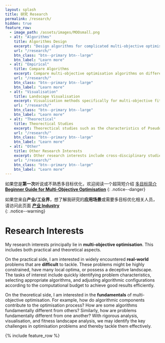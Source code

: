 ```yaml
---
layout: splash
title: 研究 Research 
permalink: /research/
hidden: true
feature_row:
  - image_path: /assets/images/MOOsmall.png
  - alt: "Algorithms"
    title: Algorithms Design
    excerpt: "Design algorithms for complicated multi-objective optimisation problems which are either discrete or having a rugged fitness landscape."
    url: "/research/"
    btn_class: "btn--primary btn--large"
    btn_label: "Learn more"
  - alt: "Empirical"
    title: Compare Algorithms
    excerpt: Compare multi-objective optimisation algorithms on different problems, studying when and why to choose some algorithms on different problem classes.
    url: "/research/"
    btn_class: "btn--primary btn--large"
    btn_label: "Learn more"
  - alt: "Visualisation"
    title: Landscape Visualisation
    excerpt: Visualisation methods specifically for multi-objective fitness landscape, to provide intuitive ideas about the optimisation problems. 
    url: "/research/"
    btn_class: "btn--primary btn--large"
    btn_label: "Learn more"
  - alt: "Theorectical"
    title: Theorectical Studies
    excerpt: Theorectical studies such as the characteristics of Pseudo boolean problems in rigorous runtime analysis.
    url: "/research/"
    btn_class: "btn--primary btn--large"
    btn_label: "Learn more"
  - alt: "Other"
    title: Other Research Interests
    excerpt: Other research interests include cross-disciplinary studies of artificial life models and STSE, as well as multi-objective procedural content generation.
    url: "/research/"
    btn_class: "btn--primary btn--large"
    btn_label: "Learn more"
---
```

如果您是**第一次**听说或不熟悉多目标优化，欢迎阅读一个超简短介绍 [多目标简介**Beginner Guide for Multi-Objective Optimisation**](/MOO/)
{: .notice--danger}

如果您来自**产业/工业界**，想了解我研究的**应用场景**或需要多目标优化相关人员，请访问此页面 [**产业 Industry**](/industry/)<br />
{: .notice--warning}


# Research Interests

My research interests principally lie in **multi-objective optimisation**. This includes both practical and theoretical aspects.

On the practical side, I am interested in widely encountered **real-world** problems that are **difficult** to tackle. These problems might be highly constrained, have many local optima, or possess a deceptive landscape. The tasks of interest include quickly identifying problem characteristics, selecting appropriate algorithms, and adjusting algorithmic configurations according to the computational budget to achieve good results efficiently.

On the theoretical side, I am interested in the **fundamentals** of multi-objective optimisation. For example, how do algorithmic components contribute to the optimisation process? How are some algorithms fundamentally different from others? Similarly, how are problems fundamentally different from one another? With rigorous analysis, visualisation, and fitness landscape analysis, we may identify the key challenges in optimisation problems and thereby tackle them effectively.

{% include feature_row %}
